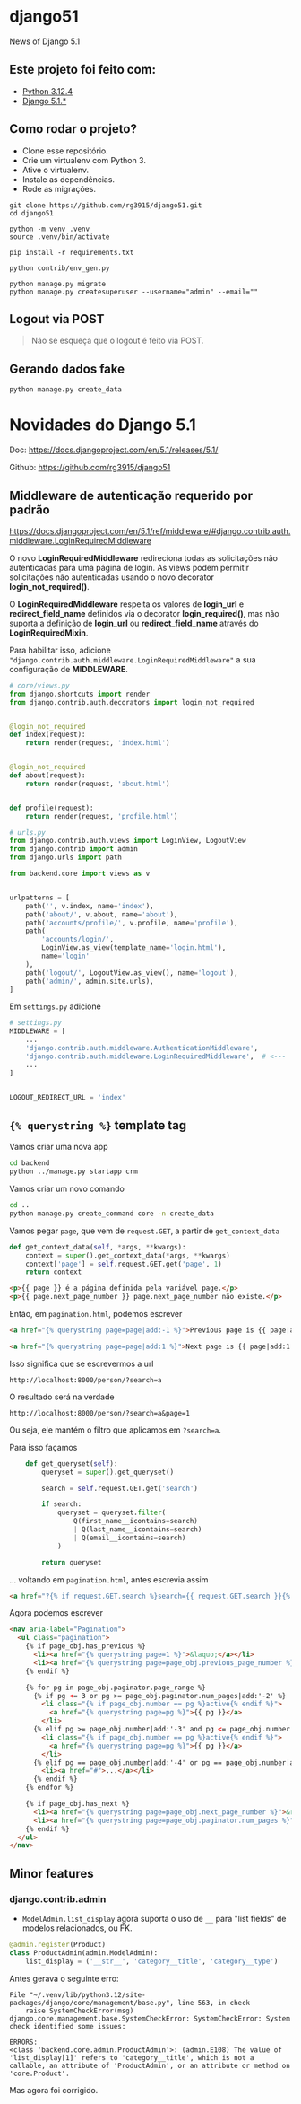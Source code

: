 # django51

News of Django 5.1

## Este projeto foi feito com:

* [Python 3.12.4](https://www.python.org/)
* [Django 5.1.*](https://www.djangoproject.com/)

## Como rodar o projeto?

* Clone esse repositório.
* Crie um virtualenv com Python 3.
* Ative o virtualenv.
* Instale as dependências.
* Rode as migrações.

```
git clone https://github.com/rg3915/django51.git
cd django51

python -m venv .venv
source .venv/bin/activate

pip install -r requirements.txt

python contrib/env_gen.py

python manage.py migrate
python manage.py createsuperuser --username="admin" --email=""
```

## Logout via POST

> Não se esqueça que o logout é feito via POST.

## Gerando dados fake

```
python manage.py create_data
```

# Novidades do Django 5.1

Doc: https://docs.djangoproject.com/en/5.1/releases/5.1/

Github: https://github.com/rg3915/django51


## Middleware de autenticação requerido por padrão

https://docs.djangoproject.com/en/5.1/ref/middleware/#django.contrib.auth.middleware.LoginRequiredMiddleware

O novo **LoginRequiredMiddleware** redireciona todas as solicitações não autenticadas para uma página de login. As views podem permitir solicitações não autenticadas usando o novo decorator **login_not_required()**.

O **LoginRequiredMiddleware** respeita os valores de **login_url** e **redirect_field_name** definidos via o decorator **login_required()**, mas não suporta a definição de **login_url** ou **redirect_field_name** através do **LoginRequiredMixin**.

Para habilitar isso, adicione `"django.contrib.auth.middleware.LoginRequiredMiddleware"` a sua configuração de **MIDDLEWARE**.


```python
# core/views.py
from django.shortcuts import render
from django.contrib.auth.decorators import login_not_required


@login_not_required
def index(request):
    return render(request, 'index.html')


@login_not_required
def about(request):
    return render(request, 'about.html')


def profile(request):
    return render(request, 'profile.html')
```

```python
# urls.py
from django.contrib.auth.views import LoginView, LogoutView
from django.contrib import admin
from django.urls import path

from backend.core import views as v


urlpatterns = [
    path('', v.index, name='index'),
    path('about/', v.about, name='about'),
    path('accounts/profile/', v.profile, name='profile'),
    path(
        'accounts/login/',
        LoginView.as_view(template_name='login.html'),
        name='login'
    ),
    path('logout/', LogoutView.as_view(), name='logout'),
    path('admin/', admin.site.urls),
]
```


Em `settings.py` adicione

```python
# settings.py
MIDDLEWARE = [
    ...
    'django.contrib.auth.middleware.AuthenticationMiddleware',
    'django.contrib.auth.middleware.LoginRequiredMiddleware',  # <---
    ...
]


LOGOUT_REDIRECT_URL = 'index'
```

## `{% querystring %}` template tag


Vamos criar uma nova app

```bash
cd backend
python ../manage.py startapp crm
```

Vamos criar um novo comando

```bash
cd ..
python manage.py create_command core -n create_data
```

Vamos pegar `page`, que vem de `request.GET`, a partir de `get_context_data`

```python
def get_context_data(self, *args, **kwargs):
    context = super().get_context_data(*args, **kwargs)
    context['page'] = self.request.GET.get('page', 1)
    return context
```

```html
<p>{{ page }} é a página definida pela variável page.</p>
<p>{{ page.next_page_number }} page.next_page_number não existe.</p>
```

Então, em `pagination.html`, podemos escrever

```html
<a href="{% querystring page=page|add:-1 %}">Previous page is {{ page|add:-1 }}</a>

<a href="{% querystring page=page|add:1 %}">Next page is {{ page|add:1 }}</a>
```

Isso significa que se escrevermos a url

```
http://localhost:8000/person/?search=a
```

O resultado será na verdade

```
http://localhost:8000/person/?search=a&page=1
```

Ou seja, ele mantém o filtro que aplicamos em `?search=a`.

Para isso façamos

```python
    def get_queryset(self):
        queryset = super().get_queryset()

        search = self.request.GET.get('search')

        if search:
            queryset = queryset.filter(
                Q(first_name__icontains=search)
                | Q(last_name__icontains=search)
                | Q(email__icontains=search)
            )

        return queryset
```

... voltando em `pagination.html`, antes escrevia assim

```html
<a href="?{% if request.GET.search %}search={{ request.GET.search }}{% endif %}&page={{ pg }}">
```

Agora podemos escrever

```html
<nav aria-label="Pagination">
  <ul class="pagination">
    {% if page_obj.has_previous %}
      <li><a href="{% querystring page=1 %}">&laquo;</a></li>
      <li><a href="{% querystring page=page_obj.previous_page_number %}">&lsaquo;</a></li>
    {% endif %}

    {% for pg in page_obj.paginator.page_range %}
      {% if pg <= 3 or pg >= page_obj.paginator.num_pages|add:'-2' %}
        <li class="{% if page_obj.number == pg %}active{% endif %}">
          <a href="{% querystring page=pg %}">{{ pg }}</a>
        </li>
      {% elif pg >= page_obj.number|add:'-3' and pg <= page_obj.number|add:'3' %}
        <li class="{% if page_obj.number == pg %}active{% endif %}">
          <a href="{% querystring page=pg %}">{{ pg }}</a>
        </li>
      {% elif pg == page_obj.number|add:'-4' or pg == page_obj.number|add:'4' %}
        <li><a href="#">...</a></li>
      {% endif %}
    {% endfor %}

    {% if page_obj.has_next %}
      <li><a href="{% querystring page=page_obj.next_page_number %}">&rsaquo;</a></li>
      <li><a href="{% querystring page=page_obj.paginator.num_pages %}">&raquo;</a></li>
    {% endif %}
  </ul>
</nav>
```

## Minor features

### django.contrib.admin

* `ModelAdmin.list_display` agora suporta o uso de `__` para "list fields" de modelos relacionados, ou FK.

```python
@admin.register(Product)
class ProductAdmin(admin.ModelAdmin):
    list_display = ('__str__', 'category__title', 'category__type')
```

Antes gerava o seguinte erro:

```
File "~/.venv/lib/python3.12/site-packages/django/core/management/base.py", line 563, in check
    raise SystemCheckError(msg)
django.core.management.base.SystemCheckError: SystemCheckError: System check identified some issues:

ERRORS:
<class 'backend.core.admin.ProductAdmin'>: (admin.E108) The value of 'list_display[1]' refers to 'category__title', which is not a callable, an attribute of 'ProductAdmin', or an attribute or method on 'core.Product'.
```

Mas agora foi corrigido.

